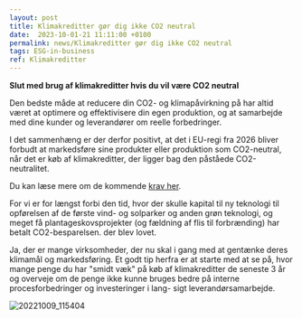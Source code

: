 ```yaml
---
layout: post
title: Klimakreditter gør dig ikke CO2 neutral
date:  2023-10-01-21 11:11:00 +0100
permalink: news/Klimakreditter gør dig ikke CO2 neutral
tags: ESG-in-business 
ref: Klimakreditter
---
```

**Slut med brug af klimakreditter hvis du vil være CO2 neutral**

Den bedste måde at reducere din CO2- og klimapåvirkning på har altid været at optimere og effektivisere din egen produktion, og at samarbejde med dine kunder og leverandører om reelle forbedringer.

I det sammenhæng er der derfor positivt, at det i EU-regi fra 2026 bliver forbudt at markedsføre sine produkter eller produktion som CO2-neutral, når det er køb af klimakreditter, der ligger bag den påståede CO2-neutralitet.

Du kan læse mere om de kommende [krav her](https://carbonherald.com/the-eu-plans-to-ban-climate-neutral-claims-by-2026/).

For vi er for længst forbi den tid, hvor der skulle kapital til ny teknologi til opførelsen af de første vind- og solparker og anden grøn teknologi, og meget få plantageskovsprojekter (og fældning af flis til forbrænding) har betalt CO2-besparelsen. der blev lovet.

Ja, der er mange virksomheder, der nu skal i gang med at gentænke deres klimamål og markedsføring.
Et godt tip herfra er at starte med at se på, hvor mange penge du har "smidt væk" på køb af klimakreditter de seneste 3 år og overveje om de penge ikke kunne bruges bedre på interne procesforbedringer og investeringer i lang- sigt leverandørsamarbejde.

![20221009_115404](https://github.com/FoodEfficiency/esg-business.github.io/assets/75361000/09a31afe-2d55-4dd4-ac3c-07a648dafa50)

